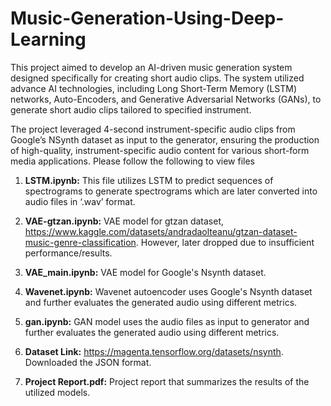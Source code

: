 # Music-Generation-Using-Deep-Learning
This project aimed to develop an AI-driven music ​generation system designed specifically for
creating short audio clips. The system utilized advance AI technologies, including Long
Short-Term Memory (LSTM) networks, Auto-Encoders, and Generative Adversarial Networks
(GANs), to generate short audio clips tailored to specified instrument.

The project leveraged 4-second instrument-specific audio clips from Google’s NSynth dataset as
input to the generator, ensuring the production of high-quality, instrument-specific audio content
for various short-form media applications. Please follow the following to view files 

1. **LSTM.ipynb:** This file utilizes LSTM to predict sequences of spectrograms to
generate spectrograms which are later converted into audio files in ‘.wav’ format.

2. **VAE-gtzan.ipynb:** VAE model for gtzan dataset, https://www.kaggle.com/datasets/andradaolteanu/gtzan-dataset-music-genre-classification.
However, later dropped due to insufficient performance/results.

3. **VAE_main.ipynb:** VAE model for Google's Nsynth dataset.

4. **Wavenet.ipynb:** Wavenet autoencoder uses Google's Nsynth dataset and further evaluates the generated audio using different metrics.

5. **gan.ipynb:** GAN model uses the audio files as input to generator and further evaluates the generated audio using different metrics.

6. **Dataset Link:** https://magenta.tensorflow.org/datasets/nsynth. Downloaded the JSON format.

7. **Project Report.pdf:** Project report that summarizes the results of the utilized models.
